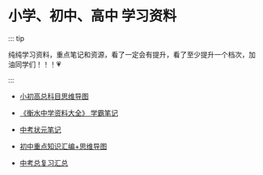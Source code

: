 # 小学、初中、高中 学习资料

::: tip

纯纯学习资料，重点笔记和资源，看了一定会有提升，看了至少提升一个档次，加油同学们！！！💗

:::

- [小初高总科目思维导图](https://pan.quark.cn/s/8ac9dcff9508)

- [《衡水中学资料大全》 学霸笔记 ](https://pan.quark.cn/s/572a7693c05f)

- [中考状元笔记](https://pan.quark.cn/s/37cc1c4f10ad)

- [初中重点知识汇编+思维导图](https://pan.quark.cn/s/1f6b7289fe7b)

- [中考总复习汇总](https://pan.quark.cn/s/943d33be28d6)

  

